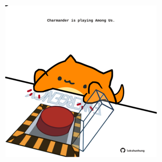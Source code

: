 <!-- built at 25/03/2021, 15:07:32 UTC -->
<p align="center">
  <img width="500" height="500" src="./ReadmeImage.svg">
</p>
